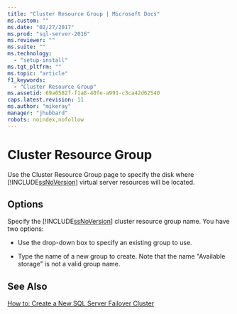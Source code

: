 ```yaml
---
title: "Cluster Resource Group | Microsoft Docs"
ms.custom: ""
ms.date: "02/27/2017"
ms.prod: "sql-server-2016"
ms.reviewer: ""
ms.suite: ""
ms.technology: 
  - "setup-install"
ms.tgt_pltfrm: ""
ms.topic: "article"
f1_keywords: 
  - "Cluster Resource Group"
ms.assetid: 69a6582f-f1a8-40fe-a991-c3ca42d62540
caps.latest.revision: 11
ms.author: "mikeray"
manager: "jhubbard"
robots: noindex,nofollow
---
```

# Cluster Resource Group
  Use the Cluster Resource Group page to specify the disk where [!INCLUDE[ssNoVersion](../a9notintoc/includes/ssnoversion-md.md)] virtual server resources will be located.  
  
## Options  
 Specify the [!INCLUDE[ssNoVersion](../a9notintoc/includes/ssnoversion-md.md)] cluster resource group name. You have two options:  
  
-   Use the drop-down box to specify an existing group to use.  
  
-   Type the name of a new group to create. Note that the name "Available storage" is not a valid group name.  
  
## See Also  
 [How to: Create a New SQL Server Failover Cluster](http://go.microsoft.com/fwlink/?LinkId=190960)  
  
  